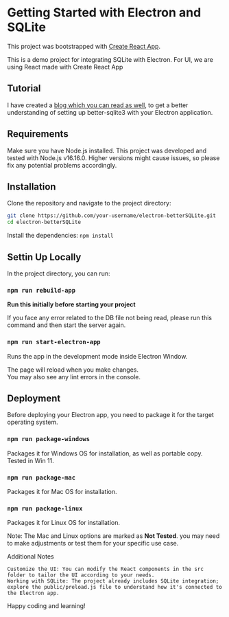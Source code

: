 # Getting Started with Electron and SQLite

This project was bootstrapped with [Create React App](https://github.com/facebook/create-react-app).

This is a demo project for integrating SQLite with Electron.
For UI, we are using React made with Create React App

## Tutorial

I have created a [blog which you can read as well](https://dev.to/arindam1997007/a-step-by-step-guide-to-integrating-better-sqlite3-with-electron-js-app-using-create-react-app-3k16), to get a better understanding of setting up better-sqlite3 with your Electron application.

## Requirements
Make sure you have Node.js installed. This project was developed and tested with Node.js v16.16.0. 
Higher versions might cause issues, so please fix any potential problems accordingly.

## Installation

Clone the repository and navigate to the project directory:

```bash
git clone https://github.com/your-username/electron-betterSQLite.git
cd electron-betterSQLite
```

Install the dependencies:
`npm install`

## Settin Up Locally

In the project directory, you can run:

### `npm run rebuild-app`
**Run this initially before starting your project**

If you face any error related to the DB file not being read, please run this command and then start the server again.

### `npm run start-electron-app`

Runs the app in the development mode inside Electron Window.

The page will reload when you make changes.\
You may also see any lint errors in the console.


## Deployment

Before deploying your Electron app, you need to package it for the target operating system.

### `npm run package-windows`
Packages it for Windows OS for installation, as well as portable copy.
Tested in Win 11.

### `npm run package-mac`
Packages it for Mac OS for installation.

### `npm run package-linux`
Packages it for Linux OS for installation.


Note: The Mac and Linux options are marked as **Not Tested**.
you may need to make adjustments or test them for your specific use case.



Additional Notes

    Customize the UI: You can modify the React components in the src folder to tailor the UI according to your needs.
    Working with SQLite: The project already includes SQLite integration; explore the public/preload.js file to understand how it's connected to the Electron app.

Happy coding and learning! 
